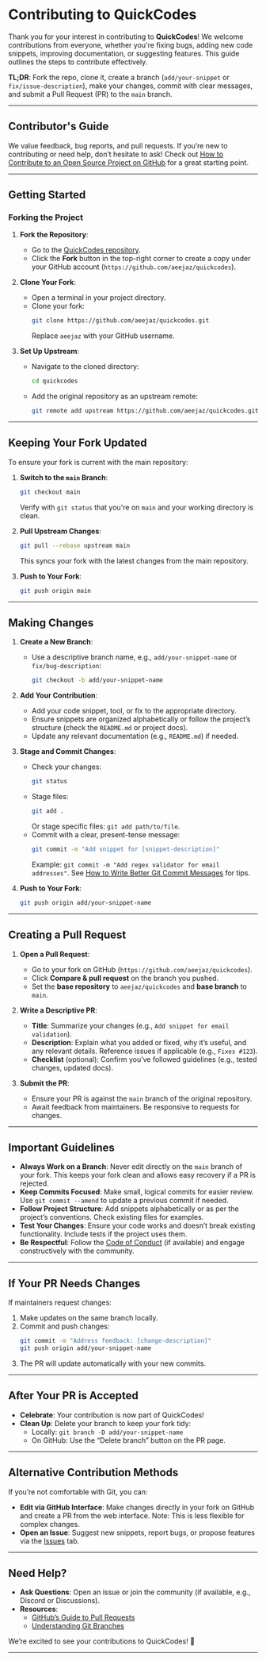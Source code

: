# Contributing to QuickCodes

Thank you for your interest in contributing to **QuickCodes**! We welcome contributions from everyone, whether you're fixing bugs, adding new code snippets, improving documentation, or suggesting features. This guide outlines the steps to contribute effectively.

**TL;DR**: Fork the repo, clone it, create a branch (`add/your-snippet` or `fix/issue-description`), make your changes, commit with clear messages, and submit a Pull Request (PR) to the `main` branch.

---

## Contributor's Guide

We value feedback, bug reports, and pull requests. If you’re new to contributing or need help, don’t hesitate to ask! Check out [How to Contribute to an Open Source Project on GitHub](https://egghead.io/series/how-to-contribute-to-an-open-source-project-on-github) for a great starting point.

---

## Getting Started

### Forking the Project

1. **Fork the Repository**:
   - Go to the [QuickCodes repository](https://github.com/aeejaz/quickcodes).
   - Click the **Fork** button in the top-right corner to create a copy under your GitHub account (`https://github.com/aeejaz/quickcodes`).

2. **Clone Your Fork**:
   - Open a terminal in your project directory.
   - Clone your fork:
     ```bash
     git clone https://github.com/aeejaz/quickcodes.git
     ```
     Replace `aeejaz` with your GitHub username.

3. **Set Up Upstream**:
   - Navigate to the cloned directory:
     ```bash
     cd quickcodes
     ```
   - Add the original repository as an upstream remote:
     ```bash
     git remote add upstream https://github.com/aeejaz/quickcodes.git
     ```

---

## Keeping Your Fork Updated

To ensure your fork is current with the main repository:

1. **Switch to the `main` Branch**:
   ```bash
   git checkout main
   ```
   Verify with `git status` that you're on `main` and your working directory is clean.

2. **Pull Upstream Changes**:
   ```bash
   git pull --rebase upstream main
   ```
   This syncs your fork with the latest changes from the main repository.

3. **Push to Your Fork**:
   ```bash
   git push origin main
   ```

---

## Making Changes

1. **Create a New Branch**:
   - Use a descriptive branch name, e.g., `add/your-snippet-name` or `fix/bug-description`:
     ```bash
     git checkout -b add/your-snippet-name
     ```

2. **Add Your Contribution**:
   - Add your code snippet, tool, or fix to the appropriate directory.
   - Ensure snippets are organized alphabetically or follow the project’s structure (check the `README.md` or project docs).
   - Update any relevant documentation (e.g., `README.md`) if needed.

3. **Stage and Commit Changes**:
   - Check your changes:
     ```bash
     git status
     ```
   - Stage files:
     ```bash
     git add .
     ```
     Or stage specific files: `git add path/to/file`.
   - Commit with a clear, present-tense message:
     ```bash
     git commit -m "Add snippet for [snippet-description]"
     ```
     Example: `git commit -m "Add regex validator for email addresses"`.
     See [How to Write Better Git Commit Messages](https://chris.beams.io/posts/git-commit/) for tips.

4. **Push to Your Fork**:
   ```bash
   git push origin add/your-snippet-name
   ```

---

## Creating a Pull Request

1. **Open a Pull Request**:
   - Go to your fork on GitHub (`https://github.com/aeejaz/quickcodes`).
   - Click **Compare & pull request** on the branch you pushed.
   - Set the **base repository** to `aeejaz/quickcodes` and **base branch** to `main`.

2. **Write a Descriptive PR**:
   - **Title**: Summarize your changes (e.g., `Add snippet for email validation`).
   - **Description**: Explain what you added or fixed, why it’s useful, and any relevant details. Reference issues if applicable (e.g., `Fixes #123`).
   - **Checklist** (optional): Confirm you’ve followed guidelines (e.g., tested changes, updated docs).

3. **Submit the PR**:
   - Ensure your PR is against the `main` branch of the original repository.
   - Await feedback from maintainers. Be responsive to requests for changes.

---

## Important Guidelines

- **Always Work on a Branch**: Never edit directly on the `main` branch of your fork. This keeps your fork clean and allows easy recovery if a PR is rejected.
- **Keep Commits Focused**: Make small, logical commits for easier review. Use `git commit --amend` to update a previous commit if needed.
- **Follow Project Structure**: Add snippets alphabetically or as per the project’s conventions. Check existing files for examples.
- **Test Your Changes**: Ensure your code works and doesn’t break existing functionality. Include tests if the project uses them.
- **Be Respectful**: Follow the [Code of Conduct](CODE_OF_CONDUCT.md) (if available) and engage constructively with the community.

---

## If Your PR Needs Changes

If maintainers request changes:
1. Make updates on the same branch locally.
2. Commit and push changes:
   ```bash
   git commit -m "Address feedback: [change-description]"
   git push origin add/your-snippet-name
   ```
3. The PR will update automatically with your new commits.

---

## After Your PR is Accepted

- **Celebrate**: Your contribution is now part of QuickCodes!
- **Clean Up**: Delete your branch to keep your fork tidy:
  - Locally: `git branch -D add/your-snippet-name`
  - On GitHub: Use the “Delete branch” button on the PR page.

---

## Alternative Contribution Methods

If you’re not comfortable with Git, you can:
- **Edit via GitHub Interface**: Make changes directly in your fork on GitHub and create a PR from the web interface. Note: This is less flexible for complex changes.
- **Open an Issue**: Suggest new snippets, report bugs, or propose features via the [Issues](https://github.com/aeejaz/quickcodes/issues) tab.

---

## Need Help?

- **Ask Questions**: Open an issue or join the community (if available, e.g., Discord or Discussions).
- **Resources**:
  - [GitHub’s Guide to Pull Requests](https://docs.github.com/en/pull-requests/collaborating-with-pull-requests/proposing-changes-to-your-work-with-pull-requests/creating-a-pull-request)
  - [Understanding Git Branches](https://git-scm.com/book/en/v2/Git-Branching-Branches-in-a-Nutshell)

We’re excited to see your contributions to QuickCodes! 🚀

---
